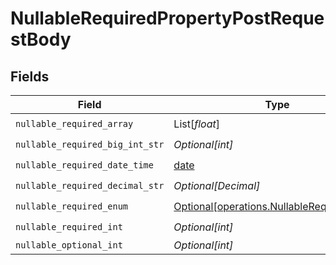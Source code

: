 # NullableRequiredPropertyPostRequestBody


## Fields

| Field                                                                                        | Type                                                                                         | Required                                                                                     | Description                                                                                  | Example                                                                                      |
| -------------------------------------------------------------------------------------------- | -------------------------------------------------------------------------------------------- | -------------------------------------------------------------------------------------------- | -------------------------------------------------------------------------------------------- | -------------------------------------------------------------------------------------------- |
| `nullable_required_array`                                                                    | List[*float*]                                                                                | :heavy_check_mark:                                                                           | N/A                                                                                          | <nil>                                                                                        |
| `nullable_required_big_int_str`                                                              | *Optional[int]*                                                                              | :heavy_check_mark:                                                                           | N/A                                                                                          | 9223372036854775807                                                                          |
| `nullable_required_date_time`                                                                | [date](https://docs.python.org/3/library/datetime.html#date-objects)                         | :heavy_check_mark:                                                                           | N/A                                                                                          | 2024-03-02T01:02:03.000001Z                                                                  |
| `nullable_required_decimal_str`                                                              | *Optional[Decimal]*                                                                          | :heavy_check_mark:                                                                           | N/A                                                                                          | 3.14159265358979344719667586                                                                 |
| `nullable_required_enum`                                                                     | [Optional[operations.NullableRequiredEnum]](../../models/operations/nullablerequiredenum.md) | :heavy_check_mark:                                                                           | N/A                                                                                          | second                                                                                       |
| `nullable_required_int`                                                                      | *Optional[int]*                                                                              | :heavy_check_mark:                                                                           | N/A                                                                                          | <nil>                                                                                        |
| `nullable_optional_int`                                                                      | *Optional[int]*                                                                              | :heavy_minus_sign:                                                                           | N/A                                                                                          | 0                                                                                            |